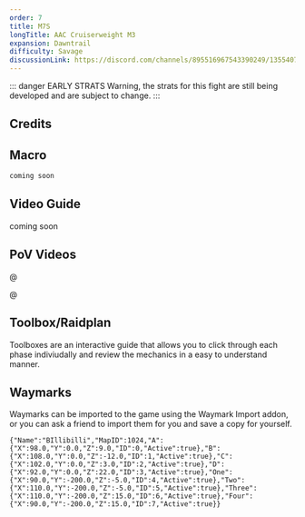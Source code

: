 ```yaml
---
order: 7
title: M7S
longTitle: AAC Cruiserweight M3
expansion: Dawntrail
difficulty: Savage
discussionLink: https://discord.com/channels/895516967543390249/1355407948838600865
---
```


::: danger EARLY STRATS
Warning, the strats for this fight are still being developed and are subject to change.
:::

## Credits


## Macro

```markdown
coming soon
```

## Video Guide
coming soon

## PoV Videos
@[](https://youtu.be/Wa2-cyweLM8)

@[](https://youtu.be/Q3qOOpELJGU)

## Toolbox/Raidplan
Toolboxes are an interactive guide that allows you to click through each phase indiviudally and review the mechanics in a easy to understand manner.

<Action title='M5S Raidplan' color='red' href='https://raidplan.io/plan/QeESzBHNANmJAkDv' />

## Waymarks
Waymarks can be imported to the game using the Waymark Import addon, or you can ask a friend to import them for you and save a copy for yourself.

```
{"Name":"BIllibilli","MapID":1024,"A":{"X":98.0,"Y":0.0,"Z":9.0,"ID":0,"Active":true},"B":{"X":108.0,"Y":0.0,"Z":-12.0,"ID":1,"Active":true},"C":{"X":102.0,"Y":0.0,"Z":3.0,"ID":2,"Active":true},"D":{"X":92.0,"Y":0.0,"Z":22.0,"ID":3,"Active":true},"One":{"X":90.0,"Y":-200.0,"Z":-5.0,"ID":4,"Active":true},"Two":{"X":110.0,"Y":-200.0,"Z":-5.0,"ID":5,"Active":true},"Three":{"X":110.0,"Y":-200.0,"Z":15.0,"ID":6,"Active":true},"Four":{"X":90.0,"Y":-200.0,"Z":15.0,"ID":7,"Active":true}}
```

